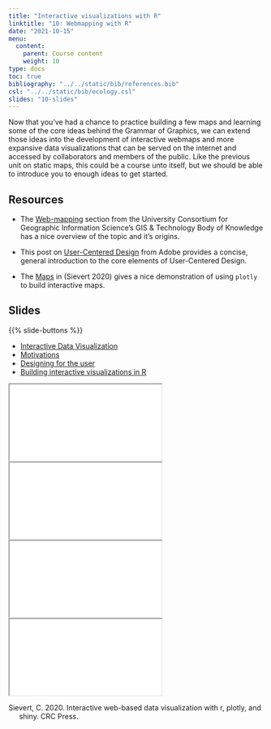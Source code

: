 ```yaml
---
title: "Interactive visualizations with R"
linktitle: "10: Webmapping with R"
date: "2021-10-15"
menu:
  content:
    parent: Course content
    weight: 10
type: docs
toc: true
bibliography: "../../static/bib/references.bib"
csl: "../../static/bib/ecology.csl"
slides: "10-slides"
---
```


Now that you’ve had a chance to practice building a few maps and learning some of the core ideas behind the Grammar of Graphics, we can extend those ideas into the development of interactive webmaps and more expansive data visualizations that can be served on the internet and accessed by collaborators and members of the public. Like the previous unit on static maps, this could be a course unto itself, but we should be able to introduce you to enough ideas to get started.

## Resources

-   <i class="fas fa-external-link-square-alt"></i> The [Web-mapping](https://gistbok.ucgis.org/bok-topics/web-mapping) section from the University Consortium for Geographic Information Science’s GIS & Technology Body of Knowledge has a nice overview of the topic and it’s origins.

-   <i class="fas fa-book"></i> This post on [User-Centered Design](https://xd.adobe.com/ideas/principles/human-computer-interaction/user-centered-design/) from Adobe provides a concise, general introduction to the core elements of User-Centered Design.

-   <i class="fas fa-book"></i> The [Maps](https://plotly-r.com/maps.html) in (Sievert 2020) gives a nice demonstration of using `plotly` to build interactive maps.

## Slides

{{% slide-buttons %}}

<ul class="nav nav-tabs" id="slide-tabs" role="tablist">
<li class="nav-item">
<a class="nav-link active" id="interactive-data-visualization-tab" data-toggle="tab" href="#interactive-data-visualization" role="tab" aria-controls="interactive-data-visualization" aria-selected="true">Interactive Data Visualization</a>
</li>
<li class="nav-item">
<a class="nav-link" id="motivations-tab" data-toggle="tab" href="#motivations" role="tab" aria-controls="motivations" aria-selected="false">Motivations</a>
</li>
<li class="nav-item">
<a class="nav-link" id="designing-for-the-user-tab" data-toggle="tab" href="#designing-for-the-user" role="tab" aria-controls="designing-for-the-user" aria-selected="false">Designing for the user</a>
</li>
<li class="nav-item">
<a class="nav-link" id="building-interactive-visualizations-in-r-tab" data-toggle="tab" href="#building-interactive-visualizations-in-r" role="tab" aria-controls="building-interactive-visualizations-in-r" aria-selected="false">Building interactive visualizations in R</a>
</li>
</ul>

<div id="slide-tabs" class="tab-content">

<div id="interactive-data-visualization" class="tab-pane fade show active" role="tabpanel" aria-labelledby="interactive-data-visualization-tab">

<div class="embed-responsive embed-responsive-16by9">

<iframe class="embed-responsive-item" src="/slides/10-slides.html#1">
</iframe>

</div>

</div>

<div id="motivations" class="tab-pane fade" role="tabpanel" aria-labelledby="motivations-tab">

<div class="embed-responsive embed-responsive-16by9">

<iframe class="embed-responsive-item" src="/slides/10-slides.html#motivations">
</iframe>

</div>

</div>

<div id="designing-for-the-user" class="tab-pane fade" role="tabpanel" aria-labelledby="designing-for-the-user-tab">

<div class="embed-responsive embed-responsive-16by9">

<iframe class="embed-responsive-item" src="/slides/10-slides.html#ucd">
</iframe>

</div>

</div>

<div id="building-interactive-visualizations-in-r" class="tab-pane fade" role="tabpanel" aria-labelledby="building-interactive-visualizations-in-r-tab">

<div class="embed-responsive embed-responsive-16by9">

<iframe class="embed-responsive-item" src="/slides/10-slides.html#survey">
</iframe>

</div>

</div>

</div>

<div id="refs" class="references csl-bib-body hanging-indent" line-spacing="2">

<div id="ref-sievert2020interactive" class="csl-entry">

Sievert, C. 2020. Interactive web-based data visualization with r, plotly, and shiny. CRC Press.

</div>

</div>
